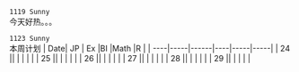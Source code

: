 ``1119 Sunny``    
今天好热。。。

``1123 Sunny``  
本周计划
| Date|  JP |  Ex  |BI  |Math |R    |
| ----|-----|------|----|-----|-----|
| 24  ||      |  |   | |
| 25  ||      |  |   | |
| 26  ||      |  |   | |
| 27  ||      |  |   | |
| 28  ||      |  |   | |
| 29  ||      |  |   | |